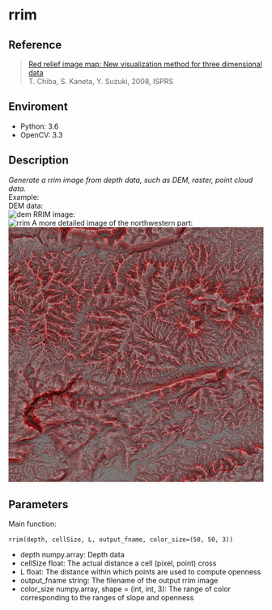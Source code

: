 # rrim

## Reference
> [Red relief image map: New visualization method for three dimensional data](https://www.isprs.org/proceedings/XXXVII/congress/2_pdf/11_ThS-6/08.pdf)</br>
> T. Chiba, S. Kaneta, Y. Suzuki, 2008, ISPRS</br>

## Enviroment
- Python: 3.6
- OpenCV: 3.3

## Description
*Generate a rrim image from depth data, such as DEM, raster, point cloud data.*</br>
Example:</br>
DEM data:</br>
![dem](ASTGTM2_N29E111_dem_review.jpg)
RRIM image:</br>
![rrim](/data/ASTGTM2_N29E111_dem_rrim.png)
A more detailed image of the northwestern part:</br>
![detail](/data/ASTGTM2_N29E111_dem_rrim_detail.png)

## Parameters
Main function:</br>

    rrim(depth, cellSize, L, output_fname, color_size=(50, 50, 3))

- depth
numpy.array: Depth data</br>
- cellSize
float: The actual distance a cell (pixel, point) cross</br>
- L
float: The distance within which points are used to compute openness</br>
- output_fname
string: The filename of the output rrim image</br>
- color_size
numpy.array, shape = (int, int, 3): The range of color corresponding to the ranges of slope and openness</br>